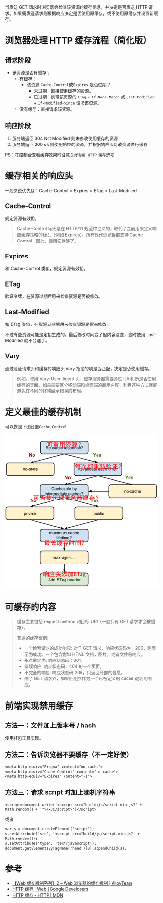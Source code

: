当发送 GET 请求时浏览器会检查该资源的缓存信息，并决定是否发送 HTTP 请求。如果需发送请求则根据响应决定是否使用原缓存，或不使用原缓存并设置新缓存。

# 浏览器处理 HTTP 缓存流程（简化版）

## 请求阶段

-   该资源是否有缓存？
    -   有缓存：
        -   该资源 `Cache-Control`或`Expires` 是否过期？
            -   未过期：直接使用缓存的资源。
            -   已过期：携带该资源的 `ETag` + `If-None-Match` 或 `Last-Modified` + `If-Modified-Since` 请求该资源。
    -   没有缓存：直接请求该资源。

## 响应阶段

1.  服务端返回 304 Not Modified 则未修改使用缓存的资源
2.  服务端返回 200 ok 则使用响应的资源，并根据响应头对改资源进行缓存

PS：在控制台查看缓存效果时注意关闭`禁用 HTTP 缓存`选项

# 缓存相关的响应头

一般来说优先级：Cache-Control > Expires > ETag > Last-Modified

## Cache-Control

规定资源有效期。

> Cache-Control 标头是在 HTTP/1.1 规范中定义的，取代了之前用来定义响应缓存策略的标头（例如 Expires）。所有现代浏览器都支持 Cache-Control，因此，使用它就够了。

## Expires

和 Cache-Control 类似，规定资源有效期。

## ETag

验证令牌，在资源过期后用来检查资源是否被修改。

## Last-Modified

和 ETag 类似，在资源过期后用来检查资源是否被修改。

不过有些资源可能是定期生成的，最后修改时间变了但内容没变，这时使用 Last-Modified 就不合适了。

## Vary

通过验证请求头和缓存的响应头 Vary 指定的项是否匹配，决定是否使用缓存。

> 例如，使用 Vary: User-Agent 头，缓存服务器需要通过 UA 判断是否使用缓存的页面。如果需要区分移动端和桌面端的展示内容，利用这种方式就能避免在不同的终端展示错误的布局。

# 定义最佳的缓存机制

可以按照下图设置`Cache-Control`

![定义最佳的缓存机制](./img/HTTP缓存.png)

# 可缓存的内容

> 缓存主要包括 request method 和目标 URI（一般只有 GET 请求才会被缓存）。
>
> 普遍的缓存案例:
>
> -   一个检索请求的成功响应: 对于 GET 请求，响应状态码为：200，则表示为成功。一个包含例如 HTML 文档，图片，或者文件的响应。
> -   永久重定向: 响应状态码：301。
> -   错误响应: 响应状态码：404 的一个页面。
> -   不完全的响应: 响应状态码 206，只返回局部的信息。
> -   除了 GET 请求外，如果匹配到作为一个已被定义的 cache 键名的响应。

# 前端实现禁用缓存

## 方法一：文件加上版本号 / hash

使用打包工具实现。

## 方法二：告诉浏览器不要缓存（不一定好使）

    <meta http-equiv="Pragma" content="no-cache">
    <meta http-equiv="Cache-Control" content="no-cache">
    <meta http-equiv="Expires" content="-1">

## 方法三：请求 script 时加上随机字符串

    <script>document.write('<script src="build/js/script.min.js?' + Math.rendom() + '">\x3C/script>')</script>

或者

    var s = document.createElement('script');
    s.setAttribute('src', '<script src="build/js/script.min.js?' + Math.rendom());
    s.setAttribute('type', 'text/javascript');
    document.getElementsByTagName('head')[0].appendChild(s);

# 参考

-   [【Web 缓存机制系列】2 – Web 浏览器的缓存机制 | AlloyTeam](http://www.alloyteam.com/2012/03/web-cache-2-browser-cache/#prettyPhoto)
-   [HTTP 缓存 | Web | Google Developers](https://developers.google.com/web/fundamentals/performance/optimizing-content-efficiency/http-caching)
-   [HTTP 缓存 - HTTP | MDN](https://developer.mozilla.org/zh-CN/docs/Web/HTTP/Caching_FAQ)
